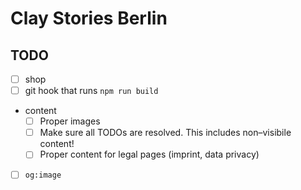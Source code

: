 # Clay Stories Berlin

## TODO

- [ ] shop
- [ ] git hook that runs `npm run build`
- content
  - [ ] Proper images
  - [ ] Make sure all TODOs are resolved. This includes non–visibile content!
  - [ ] Proper content for legal pages (imprint, data privacy)
- [ ] `og:image`
